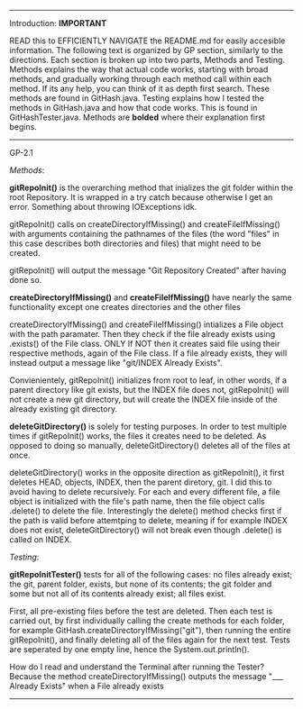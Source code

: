 _____________________________________________________________________________________________________________________________________
Introduction:   ****IMPORTANT****

READ this to EFFICIENTLY NAVIGATE the README.md for easily accesible information. The following text is organized by GP section, similarly to the directions. Each section is broken up into two parts, Methods and Testing. Methods explains the way that actual code works, starting with broad methods, and gradually working through each method call within each method. If its any help, you can think of it as depth first search. These methods are found in GitHash.java. Testing explains how I tested the methods in GitHash.java and how that code works. This is found in GitHashTester.java. Methods are **bolded** where their explanation first begins.
_____________________________________________________________________________________________________________________________________
GP-2.1


*Methods*:

**gitRepoInit()** is the overarching method that inializes the git folder within the root Repository. It is wrapped in a try catch because otherwise I get an error. Something about throwing IOExceptions idk.

gitRepoInit() calls on createDirectoryIfMissing() and createFileIfMissing() with arguments containing the pathnames of the files (the word "files" in this case describes both directories and files) that might need to be created.

gitRepoInit() will output the message "Git Repository Created" after having done so.

**createDirectoryIfMissing()** and **createFileIfMissing()** have nearly the same functionality except one creates directories and the other files 

createDirectoryIfMissing() and createFileIfMissing() intializes a File object with the path paramater. Then they check if the file already exists using .exists() of the File class. ONLY If NOT then it creates said file using their respective methods, again of the File class. If a file already exists, they will instead output a message like "git/INDEX Already Exists".

Convienientely, gitRepoInit() initializes from root to leaf, in other words, if a parent directory like git exists, but the INDEX file does not, gitRepoInit() will not create a new git directory, but will create the INDEX file inside of the already existing git directory. 

**deleteGitDirectory()** is solely for testing purposes. In order to test multiple times if gitRepoInit() works, the files it creates need to be deleted. As opposed to doing so manually, deleteGitDirectory() deletes all of the files at once.

deleteGitDirectory() works in the opposite direction as gitRepoInit(), it first deletes HEAD, objects, INDEX, then the parent diretory, git. I did this to avoid having to delete recursively. For each and every different file, a file object is initialized with the file's path name, then the file object calls .delete() to delete the file. Interestingly the delete() method checks first if the path is valid before attemtping to delete, meaning if for example INDEX does not exist, deleteGitDirectory() will not break even though .delete() is called on INDEX.


*Testing*: 

**gitRepoInitTester()** tests for all of the following cases: no files already exist; the git, parent folder, exists, but none of its contents; the git folder and some but not all of its contents already exist; all files exist. 

First, all pre-existing files before the test are deleted. Then each test is carried out, by first individually calling the create methods for each folder, for example GitHash.createDirectoryIfMissing("git"), then running the entire gitRepoInit(), and finally deleting all of the files again for the next test. Tests are seperated by one empty line, hence the System.out.println(). 

How do I read and understand the Terminal after running the Tester? Because the method createDirectoryIfMissing() outputs the message "___ Already Exists" when a File already exists 
_____________________________________________________________________________________________________________________________________
